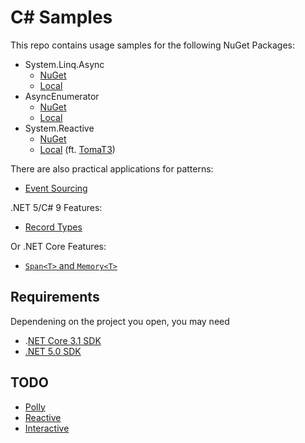 # C# Samples

This repo contains usage samples for the following NuGet Packages:

* System.Linq.Async
  * [NuGet](https://www.nuget.org/packages/System.Linq.Async/)
  * [Local](./system-linq-async)
* AsyncEnumerator
  * [NuGet](https://www.nuget.org/packages/AsyncEnumerator/)
  * [Local](./async-enumerator)
* System.Reactive
  * [NuGet](https://www.nuget.org/packages/System.Reactive/)
  * [Local](./multiple-observables) (ft. [TomaT3](https://github.com/TomaT3))

There are also practical applications for patterns:

* [Event Sourcing](./event-sourcing)

.NET 5/C# 9 Features:

* [Record Types](./record-types)

Or .NET Core Features:

* [`Span<T>` and `Memory<T>`](./span-of-t)

## Requirements

Dependening on the project you open, you may need

* .[NET Core 3.1 SDK](https://dotnet.microsoft.com/download/dotnet-core/3.1)
* [.NET 5.0 SDK](https://dotnet.microsoft.com/download/dotnet/5.0)

## TODO

* [Polly](https://www.nuget.org/packages/Polly/)
* [Reactive](https://www.nuget.org/packages/System.Reactive/)
* [Interactive](https://www.nuget.org/packages/System.Interactive/)
